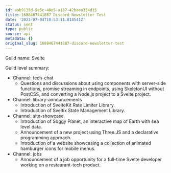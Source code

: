 ```yaml
---
id: aab9135d-9e5c-48e5-a137-42baea324d15
title: 1688467441887 Discord Newsletter Test
date: '2023-07-04T10:53:11.818541Z'
status: sent
type: public
source: api
metadata: {}
original_slug: 1688467441887-discord-newsletter-test
---
```


<!-- buttondown-editor-mode: plaintext -->Guild name: Svelte

Guild level summary:

- Channel: tech-chat
    - Questions and discussions about using components with server-side functions, promise streaming in endpoints, using SkeletonUI without PostCSS, and converting a Node.js project to a Svelte project.
- Channel: library-announcements
    - Introduction of SvelteKit Rate Limiter Library.
    - Introduction of Sveltix State Management Library.
- Channel: site-showcase
    - Introduction of Soggy Planet, an interactive map of Earth with sea level data.
    - Announcement of a new project using Three.JS and a declarative programming approach.
    - Introduction of a website showcasing a collection of animated hamburger icons for mobile menus.
- Channel: jobs
    - Announcement of a job opportunity for a full-time Svelte developer working on a restaurant-tech product.